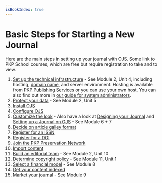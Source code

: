 ```yaml
---
isBookIndex: true
---
```

# Basic Steps for Starting a New Journal

Here are the main steps in setting up your journal with OJS. Some link to PKP School courses, which are free but require registration to take and to view.

1. [Set up the technical infrastructure](https://pkpschool.sfu.ca/courses/becoming-an-editor) - See Module 2, Unit 4, including hosting, [domain name](https://www.wikihow.com/Pick-a-Good-Domain-Name-for-Your-Website), and server environment. Hosting is available from [PKP Publishing Services](https://pkpservices.sfu.ca/content/journal-hosting) or you can use your own host. You can also find out more in [our guide for system administrators](/admin-guide/).
2. [Protect your data](https://pkpschool.sfu.ca/courses/becoming-an-editor) - See Module 2, Unit 5
3. [Install OJS](/learning-ojs/en/installing-upgrading#installation)
4. [Configure OJS](/learning-ojs/en/journal-setup)
5. [Customize the look](/learning-ojs/en/settings-website) - Also have a look at [Designing your Journal](/designing-your-journal/en/) and [Setting up a Journal on OJS](https://pkpschool.sfu.ca/courses/setting-up-a-journal-in-ojs-3/) - See Module 6 + 7
6. [Decide on article galley format](/learning-ojs/en/production-publication#galley-file-formats) <!-- needs further clarification -->
7. [Register for an ISSN](https://www.issn.org/understanding-the-issn/what-is-an-issn/)
8. [Register for a DOI](/doi-plugin/en/doi-registration)
9. [Join the PKP Preservation Network](/pkp-pn/en/)
10. [Import content](/admin-guide/en/data-import-and-export)
11. [Build an editorial team](https://pkpschool.sfu.ca/courses/becoming-an-editor/) - See Module 2, Unit 10
12. [Determine copyright policy](https://pkpschool.sfu.ca/courses/becoming-an-editor/) - See Module 11, Unit 1
13. [Select a financial model](https://pkpschool.sfu.ca/courses/becoming-an-editor/) - See Module 8
14. [Get your content indexed](/getting-found-staying-found/en/)
15. [Market your journal](https://pkpschool.sfu.ca/courses/becoming-an-editor/) - See Module 9
